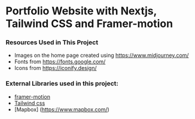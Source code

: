 # Portfolio Website with Nextjs, Tailwind CSS and Framer-motion

### Resources Used in This Project

- Images on the home page created using https://www.midjourney.com/
- Fonts from https://fonts.google.com/ <br />
- Icons from https://iconify.design/ <br />

### External Libraries used in this project:

- [framer-motion](https://www.framer.com/motion/) <br />
- [Tailwind css](https://tailwindcss.com/) <br />
- [Mapbox] (https://www.mapbox.com/)


